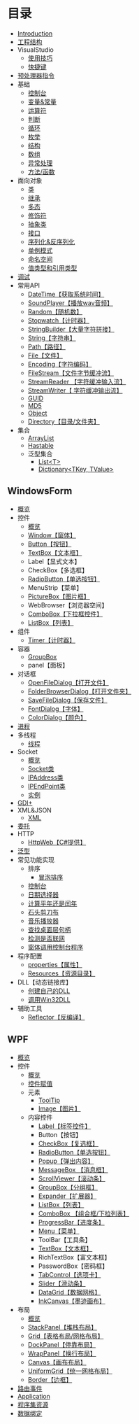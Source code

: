 # 目录

* [Introduction](README.md)
* [工程结构](./basis/structure.md)
* VisualStudio
  * [使用技巧](./basis/vside/set-up-skills.md)
  * [快捷键](./basis/vside/hot-key.md)
* [预处理器指令](./basis/pretreatment.md)
* 基础
  * [控制台](./basis/basic-grammar/console.md)
  * [变量&常量](./basis/basic-grammar/variables&constants.md)
  * [运算符](./basis/basic-grammar/calculation.md)
  * [判断](./basis/basic-grammar/judgment.md)
  * [循环](./basis/basic-grammar/cycle.md)
  * [枚举](./basis/basic-grammar/enumerate.md)
  * [结构](./basis/basic-grammar/structure.md)
  * [数组](./basis/basic-grammar/array.md)
  * [异常处理](./basis/basic-grammar/exception-handling.md)
  * [方法/函数](./basis/basic-grammar/method.md)
* 面向对象
  * [类](./object-oriented/class.md)
  * [继承](./object-oriented/inherit.md)
  * [多态](./object-oriented/polymorphism.md)
  * [修饰符](./object-oriented/access-modifier.md)
  * [抽象类](./object-oriented/abstract.md)
  * [接口](./object-oriented/inherit.md)
  * [序列化&反序列化](./object-oriented/serialization.md)
  * [单例模式](./object-oriented/singleton-mode.md)
  * [命名空间](./object-oriented/namespace.md)
  * [值类型和引用类型](./object-oriented/value-and-reference.md)
* [调试](./debug/debug.md)
* 常用API
  * [DateTime【获取系统时间】](./common-api/date-time.md)
  * [SoundPlayer【播放wav音频】](./common-api/sound-player.md)
  * [Random【随机数】](./common-api/random.md)
  * [Stopwatch【计时器】](./basis/structure.md)
  * [StringBuilder【大量字符拼接】](./common-api/string-builder.md)
  * [String【字符串】](./common-api/string.md)
  * [Path【路径】](./common-api/path.md)
  * [File【文件】](./common-api/file.md)
  * [Encoding【字符编码】](./common-api/encoding.md)
  * [FileStream【文件字节缓冲流】](./common-api/file-stream.md)
  * [StreamReader 【字符缓冲输入流】](./common-api/stream-reader.md)
  * [StreamWriter【 字符缓冲输出流】](./common-api/stream-writer.md)
  * [GUID](./common-api/guid.md)
  * [MD5](./common-api/md5.md)
  * [Object](./common-api/object.md)
  * [Directory【目录/文件夹】](./common-api/directory.md)
* 集合
  * [ArrayList](./set/array-list.md)
  * [Hastable](./set/hastable.md)
  * 泛型集合
    * [List\<T>](./set/generic/list-t.md)
    * [Dictionary<TKey, TValue>](./set/generic/dictionary-t.md)

## WindowsForm
* [概览](./windows-form/overview.md)
* 控件
  * [概览](./windows-form/controls/overview.md)
  * [Window【窗体】](./windows-form/controls/window.md)
  * [Button【按钮】](./windows-form/controls/button.md)
  * [TextBox【文本框】](./windows-form/controls/text-box.md)
  * Label【显式文本】
  * CheckBox【多选框】
  * [RadioButton【单选按钮】](./windows-form/controls/radio-button.md)
  * MenuStrip【菜单】
  * [PictureBox【图片框】](./windows-form/controls/picture-box.md)
  * WebBrowser【浏览器空间】
  * [ComboBox【下拉框控件】](./windows-form/controls/combo-box.md)
  * [ListBox【列表】](./windows-form/controls/list-box.md)
* 组件
  * [Timer【计时器】](./windows-form/component/timer.md)
* 容器
  * [GroupBox](./windows-form/container/group-box.md)
  * panel【面板】
* 对话框
  * [OpenFileDialog【打开文件】](./windows-form/dialog/open-file.md)
  * [FolderBrowserDialog【打开文件夹】](./windows-form/dialog/folder-browser.md)
  * [SaveFileDialog【保存文件】](./windows-form/dialog/save-file.md)
  * [FontDialog【字体】](./windows-form/dialog/font.md)
  * [ColorDialog【颜色】](./windows-form/dialog/color.md)
* [进程](./windows-form/process.md)
* 多线程
  * [线程](./windows-form/multithreading/thread.md)
* Socket
  * [概览](./windows-form/socket/overview.md)
  * [Socket类](./windows-form/socket/socketclass.md)
  * [IPAddress类](./windows-form/socket/ip-address.md)
  * [IPEndPoint类](./windows-form/socket/ip-end-point.md)
  * [实例](./windows-form/socket/instance.md)
* [GDI+](./windows-form/gdi.md)
* XML&JSON
  * [XML](./xml&json/xml.md)
* [委托](./uncategorized/commission.md)
* HTTP
  * [HttpWeb【C#提供】](./http/http-web.md)
* [泛型](./uncategorized/generic.md) 
* 常见功能实现
  * 排序
    * [冒泡排序](./common-features/sort/bubble.md)
  * [控制台](./common-features/console.md)
  * [日期选择器](./common-features/date-picker.md)
  * [计算平年还是闰年](./common-features/leap-year.md)
  * [石头剪刀布](./common-features/rock-paper-scissors.md)
  * [音乐播放器](./common-features/media-player.md)
  * [查找桌面层句柄](./common-features/find-work-w.md)
  * [检测是否联网](./common-features/network-check.md)
  * [窗体调用控制台程序](./common-features/call-console-program.md)
* 程序配置
  * [properties【属性】](./program-config/properties.md)
  * [Resources【资源目录】](./program-config/resources.md)
* DLL【动态链接库】
  * [创建自己的DLL](./dll/creater-dll.md)
  * [调用Win32DLL](./dll/win32-dll.md)
* 辅助工具
  * [Reflector【反编译】](./auxiliary-tools/reflector.md)

## WPF
* [概览](./wpf/overview.md)
* 控件
  * [概览](./wpf/controls/overview.md)
  * [控件赋值](./wpf/controls/assignment.md)
  * 元素
    * [ToolTip](./wpf/controls/elements/tool-tip.md)
    * [Image【图片】](./wpf/controls/elements/image.md)
  * 内容控件
    * [Label【标签控件】](./wpf/controls/contents/label.md)
    * Button【按钮】
    * [CheckBox【复选框】](./wpf/controls/contents/check-box.md)
    * [RadioButton【单选按钮】](./wpf/controls/contents/radio-button.md)
    * [Popup【弹出内容】](./wpf/controls/contents/popup.md)
    * [MessageBox 【消息框】](./wpf/controls/contents/message-box.md)
    * [ScrollViewer【滚动条】](./wpf/controls/contents/scroll-viewer.md)
    * [GroupBox【分组框】](./wpf/controls/contents/group-box.md)
    * [Expander【扩展器】](./wpf/controls/contents/expander.md)
    * [ListBox【列表】](./wpf/controls/contents/list-box.md)
    * [ComboBox 【组合框/下拉列表】](./wpf/controls/contents/combo-box.md)
    * [ProgressBar【进度条】](./wpf/controls/contents/progress-bar.md)
    * [Menu【菜单】](./wpf/controls/contents/menu.md)
    * ToolBar【工具条】
    * [TextBox【文本框】](./wpf/controls/contents/text-box.md)
    * RichTextBox【富文本框】
    * PasswordBox【密码框】
    * [TabControl【选项卡】](./wpf/controls/contents/tab-control.md)
    * [Slider【滑动条】](./wpf/controls/contents/slider.md)
    * [DataGrid【数据网格】](./wpf/controls/contents/data-grid.md)
    * [InkCanvas【墨迹画布】](./wpf/controls/contents/ink-canvas.md)
* 布局
  * [概览](./wpf/layouts/overview.md)
  * [StackPanel【堆栈布局】](./wpf/layouts/stack-panel.md)
  * [Grid【表格布局/网格布局】](./wpf/layouts/grid.md)
  * [DockPanel【停靠布局】](./wpf/layouts/dock-panel.md)
  * [WrapPanel【换行布局】](./wpf/layouts/wrap-panel.md)
  * [Canvas【画布布局】](./wpf/layouts/canvas.md)
  * [UniformGrid【统一网格布局】](./wpf/layouts/uniform-grid.md)
  * [Border【边框】](./wpf/layouts/border.md)
* [路由事件](./wpf/uncategorized/routed-event.md)
* [Application](./wpf/configs/application.md)
* [程序集资源](./wpf/uncategorized/res.md)
* [数据绑定](./wpf/uncategorized/data-binding.md)